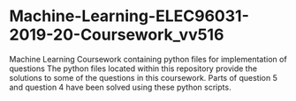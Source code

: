 # Machine-Learning-ELEC96031-2019-20-Coursework_vv516
Machine Learning Coursework containing python files for implementation of questions
The python files located within this repository provide the solutions to some of the questions in this coursework. Parts of question 5 and question 4 have been solved using these python scripts. 
